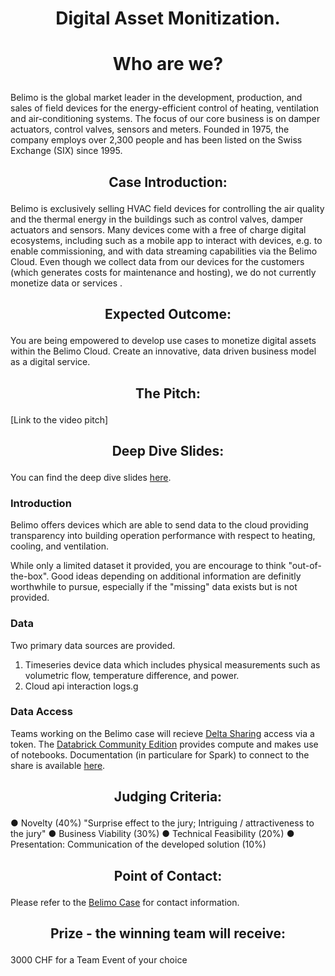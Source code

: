 # <p align="center"> Digital Asset Monitization. </p>

# <p align="center"> Who are we? </p>

Belimo is the global market leader in the development, production, and sales of field devices for the energy-efficient control of heating, ventilation and air-conditioning systems. The focus of our core business is on damper actuators, control valves, sensors and meters. Founded in 1975, the company employs over 2,300 people and has been listed on the Swiss Exchange (SIX) since 1995.

## <p align="center"> Case Introduction: </p>

Belimo is exclusively selling HVAC field devices for controlling the air quality and the thermal energy in the buildings such as control valves, damper actuators and sensors. Many devices come with a free of charge digital ecosystems, including such as a mobile app to interact with devices, e.g. to enable commissioning, and with data streaming capabilities via the Belimo Cloud. Even though we collect data from our devices for the customers (which generates costs for maintenance and hosting), we do not currently monetize data or services .

## <p align="center"> Expected Outcome: </p>

You are being empowered to develop use cases to monetize digital assets within the Belimo Cloud. Create an innovative, data driven business model as a digital service.

## <p align="center"> The Pitch: </p>

[Link to the video pitch]

## <p align="center"> Deep Dive Slides: </p>

You can find the deep dive slides [here](https://github.com/START-Hack/Belimo_STARTHACK25/blob/main/start-hack-deep-dive-belimo.pdf).

### Introduction

Belimo offers devices which are able to send data to the cloud providing transparency into building operation performance with respect to heating, cooling, and ventilation.

While only a limited dataset it provided, you are encourage to think "out-of-the-box". Good ideas depending on additional information are definitly worthwhile to pursue, especially if the "missing" data exists but is not provided.

### Data

Two primary data sources are provided.

1. Timeseries device data which includes physical measurements such as volumetric flow, temperature difference, and power.
2. Cloud api interaction logs.g

### Data Access

Teams working on the Belimo case will recieve [Delta Sharing](https://delta.io/sharing/) access via a token. The [Databrick Community Edition](https://community.cloud.databricks.com/login.html) provides compute and makes use of notebooks. Documentation (in particulare for Spark) to connect to the share is available [here](https://docs.databricks.com/aws/en/delta-sharing/read-data-open).

<p align="center">  </p>

## <p align="center"> Judging Criteria: </p>

● Novelty (40%) "Surprise effect to the jury; Intriguing / attractiveness to the jury"
● Business Viability (30%)
● Technical Feasibility (20%)
● Presentation: Communication of the developed solution (10%)

## <p align="center"> Point of Contact: </p>

Please refer to the [Belimo Case](https://starthack.eu/#/case-details?id=18) for contact information.

## <p align="center"> Prize - the winning team will receive: </p>

3000 CHF for a Team Event of your choice
